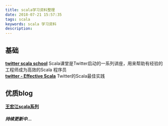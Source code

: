 ```yaml
---
title: scala学习资料整理
date: 2018-07-21 15:57:35
tags: scala
keywords: scala 学习资料
description:
---
```

## 基础
**[twitter scala school](https://twitter.github.io/scala_school/)** Scala课堂是Twitter启动的一系列讲座，用来帮助有经验的工程师成为高效的Scala 程序员    
**[twitter - Effective Scala](http://twitter.github.io/effectivescala/)** Twitter的Scala最佳实践    

## 优质blog
**[王宏江scala系列](https://hongjiang.info/scala/)**

##### 持续更新中...
